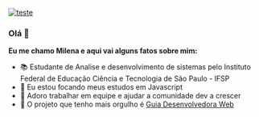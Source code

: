 [![teste](https://user-images.githubusercontent.com/37448340/87267194-5a2c8c80-c49d-11ea-95a5-993860580961.png)](www.linkedin.com/in/milenacarecho)
### Olá 🖖
**Eu me chamo Milena e aqui vai alguns fatos sobre mim:**
- 📚 Estudante de Analise e desenvolvimento de sistemas pelo Instituto Federal de Educação Ciência e Tecnologia de São Paulo - IFSP
- 🦏 Eu estou focando meus estudos em Javascript
- 🤝 Adoro trabalhar em equipe e ajudar a comunidade dev a crescer
- 🥰 O projeto que tenho mais orgulho é [Guia Desenvolvedora Web](https://github.com/MilenaCarecho/GuiaDesenvolvedoraWeb)

   
  
